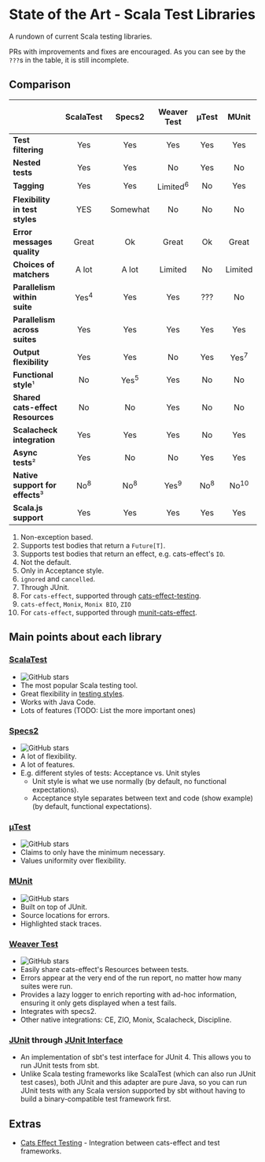 # State of the Art - Scala Test Libraries

A rundown of current Scala testing libraries.

PRs with improvements and fixes are encouraged. As you can see by the `???`s in the table, it is still incomplete.

## Comparison

|                                  |    ScalaTest    |     Specs2      |     Weaver Test     |     µTest      |      MUnit      | JUnit + sbt JUnit Interface |
| -------------------------------- | :-------------: | :-------------: | :-----------------: | :------------: | :-------------: | :-------------------------: |
| **Test filtering**               |       Yes       |       Yes       |         Yes         |      Yes       |       Yes       |             Yes             |
| **Nested tests**                 |       Yes       |       Yes       |         No          |      Yes       |       No        |             No              |
| **Tagging**                      |       Yes       |       Yes       | Limited<sup>6</sup> |       No       |       Yes       |             Yes             |
| **Flexibility in test styles**   |       YES       |    Somewhat     |         No          |       No       |       No        |             No              |
| **Error messages quality**       |      Great      |       Ok        |        Great        |       Ok       |      Great      |             ???             |
| **Choices of matchers**          |      A lot      |      A lot      |       Limited       |       No       |     Limited     |             ???             |
| **Parallelism within suite**     | Yes<sup>4</sup> |       Yes       |         Yes         |      ???       |       No        |             ???             |
| **Parallelism across suites**    |       Yes       |       Yes       |         Yes         |      Yes       |       Yes       |             ???             |
| **Output flexibility**           |       Yes       |       Yes       |         No          |      Yes       | Yes<sup>7</sup> |             ???             |
| **Functional style**¹            |       No        | Yes<sup>5</sup> |         Yes         |       No       |       No        |             No              |
| **Shared cats-effect Resources** |       No        |       No        |         Yes         |       No       |       No        |             No              |
| **Scalacheck integration**       |       Yes       |       Yes       |         Yes         |       No       |       Yes       |             ???             |
| **Async tests**²                 |       Yes       |       No        |         No          |      Yes       |       Yes       |             No              |
| **Native support for effects**³  | No<sup>8</sup>  | No<sup>8</sup>  |   Yes<sup>9</sup>   | No<sup>8</sup> | No<sup>10</sup> |             No              |
| **Scala.js support**             |       Yes       |       Yes       |         Yes         |      Yes       |       Yes       |             Yes             |

1. Non-exception based.
2. Supports test bodies that return a `Future[T]`.
3. Supports test bodies that return an effect, e.g. cats-effect's `IO`.
4. Not the default.
5. Only in Acceptance style.
6. `ignored` and `cancelled`.
7. Through JUnit.
8. For `cats-effect`, supported through [cats-effect-testing](https://github.com/typelevel/cats-effect-testing).
9. `cats-effect`, `Monix`, `Monix BIO`, `ZIO` 
10. For `cats-effect`, supported through [munit-cats-effect](https://github.com/typelevel/munit-cats-effect).

## Main points about each library

### [ScalaTest](https://github.com/scalatest/scalatest)
- ![GitHub stars](https://img.shields.io/github/stars/scalatest/scalatest)
- The most popular Scala testing tool.
- Great flexibility in [testing styles](https://www.scalatest.org/user_guide/selecting_a_style).
- Works with Java Code.
- Lots of features (TODO: List the more important ones)

### [Specs2](https://github.com/etorreborre/specs2)
- ![GitHub stars](https://img.shields.io/github/stars/etorreborre/specs2)
- A lot of flexibility.
- A lot of features.
- E.g. different styles of tests: Acceptance vs. Unit styles
  - Unit style is what we use normally (by default, no functional expectations).
  - Acceptance style separates between text and code (show example) (by default, functional expectations).


### [µTest](https://github.com/com-lihaoyi/utest)
- ![GitHub stars](https://img.shields.io/github/stars/com-lihaoyi/utest)
- Claims to only have the minimum necessary.
- Values uniformity over flexibility.

### [MUnit](https://github.com/scalameta/munit)
- ![GitHub stars](https://img.shields.io/github/stars/scalameta/munit)
- Built on top of JUnit.
- Source locations for errors.
- Highlighted stack traces.

### [Weaver Test](https://github.com/disneystreaming/weaver-test)
- ![GitHub stars](https://img.shields.io/github/stars/disneystreaming/weaver-test)
- Easily share cats-effect's Resources between tests.
- Errors appear at the very end of the run report, no matter how many suites were run.
- Provides a lazy logger to enrich reporting with ad-hoc information, ensuring it only gets displayed when a test fails.
- Integrates with specs2.
- Other native integrations: CE, ZIO, Monix, Scalacheck, Discipline.

### [JUnit](https://github.com/junit-team/junit5) through [JUnit Interface](https://github.com/sbt/junit-interface)
- An implementation of sbt's test interface for JUnit 4. This allows you to run JUnit tests from sbt.
- Unlike Scala testing frameworks like ScalaTest (which can also run JUnit test cases), both JUnit and this adapter are pure Java, so you can run JUnit tests with any Scala version supported by sbt without having to build a binary-compatible test framework first.

## Extras
- [Cats Effect Testing](https://github.com/typelevel/cats-effect-testing) - Integration between cats-effect and test frameworks.
